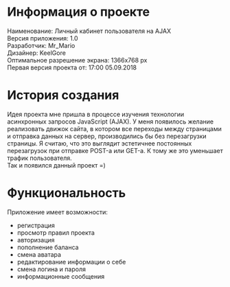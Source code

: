 # Информация о проекте

Наименование: Личный кабинет пользователя на AJAX<br />
Версия приложения: 1.0<br />
Разработчик: Mr_Mario<br />
Дизайнер: KeelGore<br />
Оптимальное разрешение экрана: 1366x768 px<br />
Первая версия проекта от: 17:00 05.09.2018<br />

# История создания

Идея проекта мне пришла в процессе изучения технологии асинхронных запросов JavaScript (AJAX).
У меня появилось желание реализовать движок сайта, в котором все переходы между страницами и отправка данных на сервер, производились бы без перезагрузки страницы.
Я считаю, что это выглядит эстетичнее постоянных перезагрузок при отправке POST-а или GET-а. К тому же это уменьшает трафик пользователя.<br />
Так и появился данный проект =)

# Функциональность

Приложение имеет возможности:
- регистрация
- просмотр правил проекта
- авторизация
- пополнение баланса
- смена аватара
- редактирование информации о себе
- смена логина и пароля
- информационные сообщения
